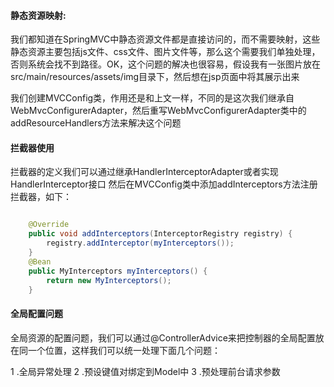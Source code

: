 #### 静态资源映射:
我们都知道在SpringMVC中静态资源文件都是直接访问的，而不需要映射，这些静态资源主要包括js文件、css文件、图片文件等，那么这个需要我们单独处理，否则系统会找不到路径。OK，这个问题的解决也很容易，假设我有一张图片放在src/main/resources/assets/img目录下，然后想在jsp页面中将其展示出来

我们创建MVCConfig类，作用还是和上文一样，不同的是这次我们继承自WebMvcConfigurerAdapter，然后重写WebMvcConfigurerAdapter类中的addResourceHandlers方法来解决这个问题



#### 拦截器使用
拦截器的定义我们可以通过继承HandlerInterceptorAdapter或者实现HandlerInterceptor接口
然后在MVCConfig类中添加addInterceptors方法注册拦截器，如下：
```java

    @Override
    public void addInterceptors(InterceptorRegistry registry) {
        registry.addInterceptor(myInterceptors());
    }
    @Bean
    public MyInterceptors myInterceptors() {
        return new MyInterceptors();
    }
```


#### 全局配置问题
全局资源的配置问题，我们可以通过@ControllerAdvice来把控制器的全局配置放在同一个位置，这样我们可以统一处理下面几个问题：

1 .全局异常处理 
2 .预设键值对绑定到Model中 
3 .预处理前台请求参数